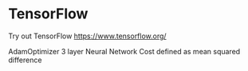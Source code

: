 # TensorFlow
Try out TensorFlow
https://www.tensorflow.org/

AdamOptimizer 3 layer Neural Network
Cost defined as mean squared difference
